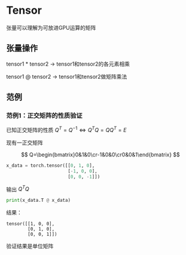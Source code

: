 # Tensor

张量可以理解为可放进GPU运算的矩阵

## 张量操作

tensor1 * tensor2 $\rightarrow$ tensor1和tensor2的各元素相乘

tensor1 @ tensor2 $\rightarrow$ tensor1和tensor2做矩阵乘法

## 范例

### 范例1：正交矩阵的性质验证

已知正交矩阵的性质 $Q^T=Q^{-1}\iff Q^TQ=QQ^T=E$

现有一正交矩阵 


$$
Q=\begin{bmatrix}0&1&0\cr-1&0&0\cr0&0&1\end{bmatrix}
$$


```python
x_data = torch.tensor([[0, 1, 0],
                       [-1, 0, 0],
                       [0, 0, -1]])
```

输出 $Q^TQ$

```python
print(x_data.T @ x_data)
```

结果：

```output
tensor([[1, 0, 0],
        [0, 1, 0],
        [0, 0, 1]])

```

验证结果是单位矩阵